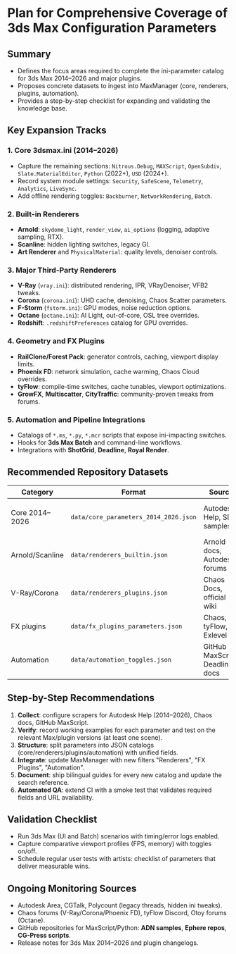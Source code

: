 # Plan for Comprehensive Coverage of 3ds Max Configuration Parameters

## Summary
- Defines the focus areas required to complete the ini-parameter catalog for 3ds Max 2014–2026 and major plugins.
- Proposes concrete datasets to ingest into MaxManager (core, renderers, plugins, automation).
- Provides a step-by-step checklist for expanding and validating the knowledge base.

## Key Expansion Tracks
### 1. Core 3dsmax.ini (2014–2026)
- Capture the remaining sections: `Nitrous.Debug`, `MAXScript`, `OpenSubdiv`, `Slate.MaterialEditor`, `Python` (2022+), `USD` (2024+).
- Record system module settings: `Security`, `SafeScene`, `Telemetry`, `Analytics`, `LiveSync`.
- Add offline rendering toggles: `Backburner`, `NetworkRendering`, `Batch`.

### 2. Built-in Renderers
- **Arnold**: `skydome_light`, `render_view`, `ai_options` (logging, adaptive sampling, RTX).
- **Scanline**: hidden lighting switches, legacy GI.
- **Art Renderer** and `PhysicalMaterial`: quality levels, denoiser controls.

### 3. Major Third-Party Renderers
- **V-Ray** (`vray.ini`): distributed rendering, IPR, VRayDenoiser, VFB2 tweaks.
- **Corona** (`corona.ini`): UHD cache, denoising, Chaos Scatter parameters.
- **F-Storm** (`fstorm.ini`): GPU modes, noise reduction options.
- **Octane** (`octane.ini`): AI Light, out-of-core, OSL tree overrides.
- **Redshift**: `.redshiftPreferences` catalog for GPU overrides.

### 4. Geometry and FX Plugins
- **RailClone/Forest Pack**: generator controls, caching, viewport display limits.
- **Phoenix FD**: network simulation, cache warming, Chaos Cloud overrides.
- **tyFlow**: compile-time switches, cache tunables, viewport optimizations.
- **GrowFX**, **Multiscatter**, **CityTraffic**: community-proven tweaks from forums.

### 5. Automation and Pipeline Integrations
- Catalogs of `*.ms`, `*.py`, `*.mcr` scripts that expose ini-impacting switches.
- Hooks for **3ds Max Batch** and command-line workflows.
- Integrations with **ShotGrid**, **Deadline**, **Royal Render**.

## Recommended Repository Datasets
| Category | Format | Source | Notes |
|----------|--------|--------|-------|
| Core 2014–2026 | `data/core_parameters_2014_2026.json` | Autodesk Help, SDK samples | Store introduction year and value ranges |
| Arnold/Scanline | `data/renderers_builtin.json` | Arnold docs, Autodesk forums | Highlight Max version differences |
| V-Ray/Corona | `data/renderers_plugins.json` | Chaos Docs, official wiki | Cover production/IPR modes |
| FX plugins | `data/fx_plugins_parameters.json` | Chaos, tyFlow, Exlevel | Document plugin version dependencies |
| Automation | `data/automation_toggles.json` | GitHub MaxScript, Deadline docs | Show impact on batch/CLI flows |

## Step-by-Step Recommendations
1. **Collect**: configure scrapers for Autodesk Help (2014–2026), Chaos docs, GitHub MaxScript.
2. **Verify**: record working examples for each parameter and test on the relevant Max/plugin versions (at least one scene).
3. **Structure**: split parameters into JSON catalogs (core/renderers/plugins/automation) with unified fields.
4. **Integrate**: update MaxManager with new filters "Renderers", "FX Plugins", "Automation".
5. **Document**: ship bilingual guides for every new catalog and update the search reference.
6. **Automated QA**: extend CI with a smoke test that validates required fields and URL availability.

## Validation Checklist
- Run 3ds Max (UI and Batch) scenarios with timing/error logs enabled.
- Capture comparative viewport profiles (FPS, memory) with toggles on/off.
- Schedule regular user tests with artists: checklist of parameters that deliver measurable wins.

## Ongoing Monitoring Sources
- Autodesk Area, CGTalk, Polycount (legacy threads, hidden ini tweaks).
- Chaos forums (V-Ray/Corona/Phoenix FD), tyFlow Discord, Otoy forums (Octane).
- GitHub repositories for MaxScript/Python: **ADN samples**, **Ephere repos**, **CG-Press scripts**.
- Release notes for 3ds Max 2014–2026 and plugin changelogs.
